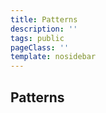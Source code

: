 ```yaml
---
title: Patterns
description: ''
tags: public
pageClass: ''
template: nosidebar
---
```


## Patterns
